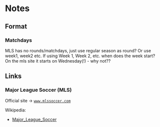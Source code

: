 # Notes

## Format

### Matchdays

MLS has no rounds/matchdays, just use regular season as round?
Or use week1, week2 etc.
If using Week 1, Week 2, etc.  when does the week start?  On the mls site it starts on Wednesday(!) - why not??

## Links

### Major League Soccer (MLS)

Official site -> [`www.mlssoccer.com`](http://www.mlssoccer.com)

Wikipedia:
- [Major_League_Soccer](http://en.wikipedia.org/wiki/Major_League_Soccer)

